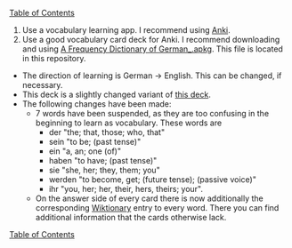 [Table of Contents](Readme.md)

1. Use a vocabulary learning app. I recommend using [Anki](https://apps.ankiweb.net/).
2. Use a good vocabulary card deck for Anki. I recommend downloading and using [A Frequency Dictionary of German_.apkg](https://github.com/deduke-men-a-selanna/angel/raw/5629636d776de47d70176af865f462fc5a0685b1/A%20Frequency%20Dictionary%20of%20German_.apkg). This file is located in this repository.
* The direction of learning is German -> English. This can be changed, if necessary.
* This deck is a slightly changed variant of [this deck](https://ankiweb.net/shared/info/912352287).
* The following changes have been made:
    * 7 words have been suspended, as they are too confusing in the beginning to learn as vocabulary. These words are
        * der "the; that, those; who, that"
        * sein "to be; (past tense)"
        * ein "a, an; one (of)"
        * haben "to have; (past tense)"
        * sie "she, her; they, them; you"
        * werden "to become, get; (future tense); (passive voice)"
        * ihr "you, her; her, their, hers, theirs; your".
    * On the answer side of every card there is now additionally the corresponding [Wiktionary](https://en.wiktionary.org/wiki/Wiktionary:Main_Page) entry to every word. There you can find additional information that the cards otherwise lack.




[Table of Contents](Readme.md)